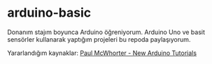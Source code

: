 # arduino-basic
Donanım stajım boyunca Arduino öğreniyorum. Arduino Uno ve basit sensörler kullanarak yaptığım projeleri bu repoda paylaşıyorum.

Yararlandığım kaynaklar: [Paul McWhorter - New Arduino Tutorials](https://www.youtube.com/watch?v=fJWR7dBuc18&list=PLGs0VKk2DiYw-L-RibttcvK-WBZm8WLEP)
